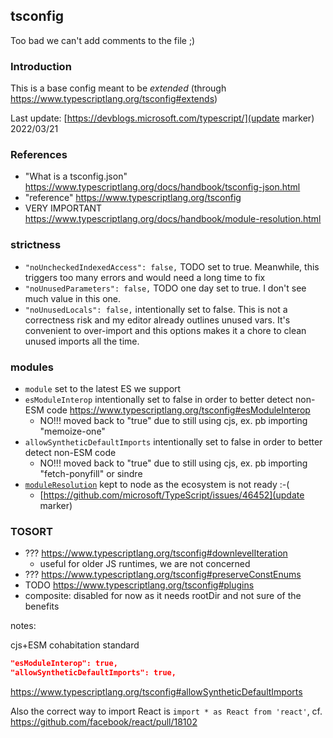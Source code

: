 ## tsconfig

Too bad we can't add comments to the file ;)

### Introduction

This is a base config meant to be *extended* (through https://www.typescriptlang.org/tsconfig#extends)

Last update: [https://devblogs.microsoft.com/typescript/](update marker) 2022/03/21


### References

* "What is a tsconfig.json" https://www.typescriptlang.org/docs/handbook/tsconfig-json.html
* "reference" https://www.typescriptlang.org/tsconfig
* VERY IMPORTANT https://www.typescriptlang.org/docs/handbook/module-resolution.html


### strictness
* `"noUncheckedIndexedAccess": false,` TODO set to true. Meanwhile, this triggers too many errors and would need a long time to fix
* `"noUnusedParameters": false,` TODO one day set to true. I don't see much value in this one.
* `"noUnusedLocals": false,` intentionally set to false. This is not a correctness risk and my editor already outlines unused vars.
                             It's convenient to over-import and this options makes it a chore to clean unused imports all the time.

### modules

* `module` set to the latest ES we support
* `esModuleInterop` intentionally set to false in order to better detect non-ESM code https://www.typescriptlang.org/tsconfig#esModuleInterop
  * NO!!! moved back to "true" due to still using cjs, ex. pb importing "memoize-one"
* `allowSyntheticDefaultImports` intentionally set to false in order to better detect non-ESM code
  * NO!!! moved back to "true" due to still using cjs, ex. pb importing "fetch-ponyfill" or sindre
* [`moduleResolution`](https://www.typescriptlang.org/docs/handbook/module-resolution.html) kept to node as the ecosystem is not ready :-(
  * [https://github.com/microsoft/TypeScript/issues/46452](update marker)


### TOSORT

* ??? https://www.typescriptlang.org/tsconfig#downlevelIteration
  * useful for older JS runtimes, we are not concerned
* ??? https://www.typescriptlang.org/tsconfig#preserveConstEnums
* TODO https://www.typescriptlang.org/tsconfig#plugins
* composite: disabled for now as it needs rootDir and not sure of the benefits


notes:

cjs+ESM cohabitation standard
```json
"esModuleInterop": true,
"allowSyntheticDefaultImports": true,
```
https://www.typescriptlang.org/tsconfig#allowSyntheticDefaultImports

Also the correct way to import React is `import * as React from 'react'`, cf. https://github.com/facebook/react/pull/18102

